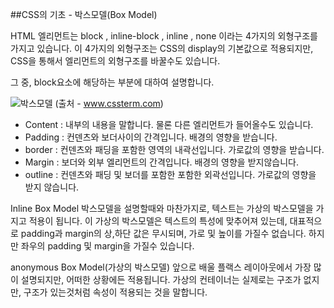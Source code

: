 ##CSS의 기초 - 박스모델(Box Model)

HTML 엘리먼트는 block , inline-block , inline , none 이라는 4가지의 외형구조를 가지고 있습니다.
이 4가지의 외형구조는 CSS의 display의 기본값으로 적용되지만, CSS을 통해서 엘리먼트의 외형구조를 바꿀수도 있습니다.

그 중, block요소에 해당하는 부분에 대하여 설명합니다.

![박스모델](http://www.cssterm.com/uploads/images/box_model.gif)
(출처 - www.cssterm.com)

- Content : 내부의 내용을 말합니다. 물론 다른 엘리먼트가 들어올수도 있습니다.
- Padding : 컨덴츠와 보더사이의 간격입니다. 배경의 영향을 받습니다.
- border : 컨덴츠와 패딩을 포함한 영역의 내곽선입니다. 가로값의 영향을 받습니다.
- Margin : 보더와 외부 엘리먼트의 간격입니다. 배경의 영향을 받지않습니다.
- outline : 컨덴츠와 패딩 및 보더를 포함한 포함한 외곽선입니다. 가로값의 영향을 받지 않습니다.


Inline Box Model
박스모델을 설명할때와 마찬가지로, 텍스트는 가상의 박스모델을 가지고 적용이 됩니다.
이 가상의 박스모델은 텍스트의 특성에 맞추어져 있는데, 대표적으로 padding과 margin의 상,하단 값은 무시되며,
가로 및 높이를 가질수 없습니다. 하지만 좌우의 padding 및 margin을 가질수 있습니다.


anonymous Box Model(가상의 박스모델)
앞으로 배울 플랙스 레이아웃에서 가장 많이 설명되지만, 어떠한 상황에든 적용됩니다.
가상의 컨테이너는 실제로는 구조가 없지만, 구조가 있는것처럼 속성이 적용되는 것을 말합니다.






